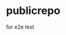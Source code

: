 # publicrepo
for e2e test



































































































































































































































